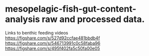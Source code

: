 # mesopelagic-fish-gut-content-analysis raw and processed data.
Links to benthic feeding videos
https://figshare.com/s/527d92ccfae481bbdb4f
https://figshare.com/s/546713991c0c58faba96
https://figshare.com/s/495f402fa5c50fa00e05
